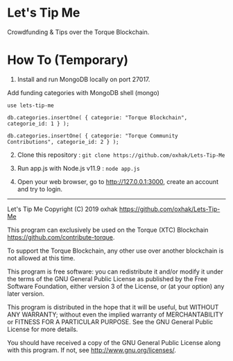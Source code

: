 # Let's Tip Me

Crowdfunding & Tips over the Torque Blockchain.


# How To (Temporary)

1. Install and run MongoDB locally on port 27017.

Add funding categories with MongoDB shell (mongo)

`use lets-tip-me`

`db.categories.insertOne( { categorie: "Torque Blockchain", categorie_id: 1 } );`

`db.categories.insertOne( { categorie: "Torque Community Contributions", categorie_id: 2 } );`

2. Clone this repository :
`git clone https://github.com/oxhak/Lets-Tip-Me`

3. Run app.js with Node.js v11.9 : `node app.js`

4. Open your web browser, go to http://127.0.0.1:3000, create an account and try to login.



------------------------

Let's Tip Me
Copyright (C) 2019 oxhak <https://github.com/oxhak/Lets-Tip-Me>

This program can exclusively be used on the Torque (XTC) Blockchain <https://github.com/contribute-torque>.

To support the Torque Blockchain, any other use over another blockchain is not allowed at this time.

This program is free software: you can redistribute it and/or modify
it under the terms of the GNU General Public License as published by
the Free Software Foundation, either version 3 of the License, or
(at your option) any later version.

This program is distributed in the hope that it will be useful,
but WITHOUT ANY WARRANTY; without even the implied warranty of
MERCHANTABILITY or FITNESS FOR A PARTICULAR PURPOSE.  See the
GNU General Public License for more details.

You should have received a copy of the GNU General Public License
along with this program.  If not, see <http://www.gnu.org/licenses/>.
